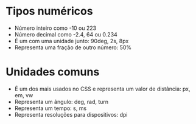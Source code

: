 # Tipos numéricos

* <integer>           Número inteiro como -10 ou 223 
* <number>            Número decimal como -2.4, 64 ou 0.234
* <dimension>         É um <number> com uma unidade junto: 90deg, 2s, 8px
* <percentagem>       Representa uma fração de outro número: 50%


# Unidades comuns

* <length>            É um dos mais usados no CSS e representa um valor de distância: px, em, vw
* <angle>             Representa um ângulo: deg, rad, turn
* <time>              Representa um tempo: s, ms
* <resolution>        Representa resoluções para dispositivos: dpi
